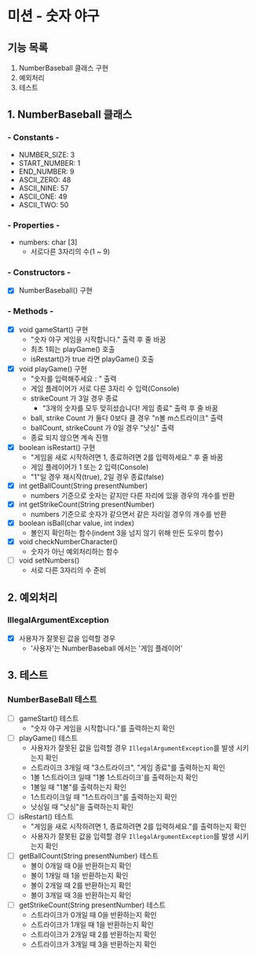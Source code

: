 # 미션 - 숫자 야구
## 기능 목록
1. NumberBaseball 클래스 구현
2. 예외처리
3. 테스트

## 1. NumberBaseball 클래스
### - Constants -
- NUMBER_SIZE: 3
- START_NUMBER: 1
- END_NUMBER: 9
- ASCII_ZERO: 48
- ASCII_NINE: 57
- ASCII_ONE: 49
- ASCII_TWO: 50

### - Properties -
- numbers: char [3]
    - 서로다른 3자리의 수(1 ~ 9)

### - Constructors -
- [x] NumberBaseball() 구현

### - Methods -
- [x] void gameStart() 구현
  - "숫자 야구 게임을 시작합니다." 출력 후 줄 바꿈
  - 최초 1회는 playGame() 호출
  - isRestart()가 true 라면 playGame() 호출
- [x] void playGame() 구현
  - "숫자를 입력해주세요 : " 출력
  - 게임 플레이어가 서로 다른 3자리 수 입력(Console)
  - strikeCount 가 3일 경우 종료
      - "3개의 숫자를 모두 맞히셨습니다! 게임 종료" 출력 후 줄 바꿈
  - ball, strike Count 가 둘다 0보다 클 경우 "n볼 m스트라이크" 출력
  - ballCount, strikeCount 가 0일 경우 "낫싱" 출력
  - 종료 되지 않으면 계속 진행
- [x] boolean isRestart() 구현
  - "게임을 새로 시작하려면 1, 종료하려면 2를 입력하세요." 후 줄 바꿈
  - 게임 플레이어가 1 또는 2 입력(Console)
  - "1"일 경우 재시작(true), 2일 경우 종료(false)
- [x] int getBallCount(String presentNumber)
  - numbers 기준으로 숫자는 같지만 다른 자리에 있을 경우의 개수를 반환
- [x] int getStrikeCount(String presentNumber)
  - numbers 기준으로 숫자가 같으면서 같은 자리일 경우의 개수를 반환
- [x] boolean isBall(char value, int index)
  - 볼인지 확인하는 함수(indent 3을 넘지 않기 위해 만든 도우미 함수)
- [x] void checkNumberCharacter() 
  - 숫자가 아닌 예외처리하는 함수
- [ ] void setNumbers()
  - 서로 다른 3자리의 수 준비

## 2. 예외처리
### IllegalArgumentException
- [x] 사용자가 잘못된 값을 입력할 경우
    - '사용자'는 NumberBaseball 에서는 '게임 플레이어'

## 3. 테스트
### NumberBaseBall 테스트
- [ ] gameStart() 테스트
    - "숫자 야구 게임을 시작합니다."를 출력하는지 확인
- [ ] playGame() 테스트
    - 사용자가 잘못된 값을 입력할 경우 `IllegalArgumentException`를 발생 시키는지 확인
    - 스트라이크 3개일 때 "3스트라이크", "게임 종료"를 출력하는지 확인
    - 1볼 1스트라이크 일때 "1볼 1스트라이크'를 출력하는지 확인
    - 1볼일 때 "1볼"를 출력하는지 확인
    - 1스트라이크일 때 "1스트라이크"를 출력하는지 확인
    - 낫싱일 때 "낫싱"을 출력하는지 확인
- [ ] isRestart() 테스트
    - "게임을 새로 시작하려면 1, 종료하려면 2를 입력하세요."를 출력하는지 확인
    - 사용자가 잘못된 값을 입력할 경우 `IllegalArgumentException`를 발생 시키는지 확인
- [ ] getBallCount(String presentNumber) 테스트
    - 볼이 0개일 때 0을 반환하는지 확인
    - 볼이 1개일 때 1을 반환하는지 확인
    - 볼이 2개일 때 2를 반환하는지 확인
    - 볼이 3개일 때 3을 반환하는지 확인
- [ ] getStrikeCount(String presentNumber) 테스트
    - 스트라이크가 0개일 때 0을 반환하는지 확인
    - 스트라이크가 1개일 때 1을 반환하는지 확인
    - 스트라이크가 2개일 때 2를 반환하는지 확인
    - 스트라이크가 3개일 때 3을 반환하는지 확인                                     